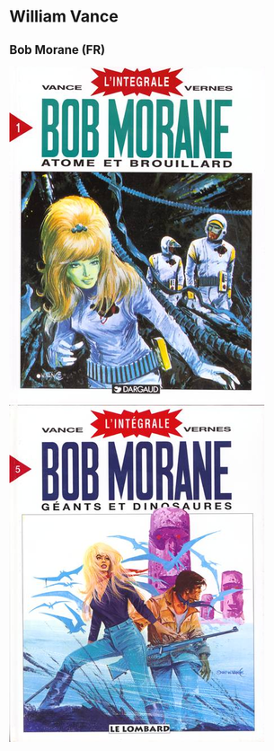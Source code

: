 # William Vance

## Bob Morane (FR)

![1](images/Bob_Morane_I1.jpg ':size=200x263')
![5](images/Bob_Morane_I5.jpg ':size=200x263')